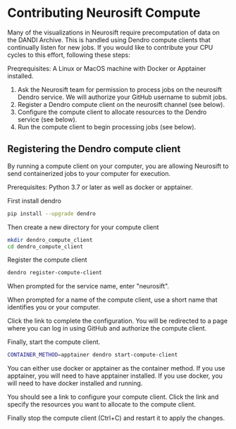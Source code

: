 # Contributing Neurosift Compute

Many of the visualizations in Neurosift require precomputation of data on the DANDI Archive. This is handled using Dendro compute clients that continually listen for new jobs. If you would like to contribute your CPU cycles to this effort, following these steps:

Preqrequisites: A Linux or MacOS machine with Docker or Apptainer installed.

1. Ask the Neurosift team for permission to process jobs on the neurosift Dendro service. We will authorize your GitHub username to submit jobs.
2. Register a Dendro compute client on the neurosift channel (see below).
3. Configure the compute client to allocate resources to the Dendro service (see below).
4. Run the compute client to begin processing jobs (see below).

## Registering the Dendro compute client

By running a compute client on your computer, you are allowing Neurosift to send containerized jobs to your computer for execution.

Prerequisites: Python 3.7 or later as well as docker or apptainer.

First install dendro

```bash
pip install --upgrade dendro
```

Then create a new directory for your compute client

```bash
mkdir dendro_compute_client
cd dendro_compute_client
```

Register the compute client

```bash
dendro register-compute-client
```

When prompted for the service name, enter "neurosift".

When prompted for a name of the compute client, use a short name that identifies you or your computer.

Click the link to complete the configuration. You will be redirected to a page where you can log in using GitHub and authorize the compute client.

Finally, start the compute client.

```bash
CONTAINER_METHOD=apptainer dendro start-compute-client
```

You can either use docker or apptainer as the container method. If you use apptainer, you will need to have apptainer installed. If you use docker, you will need to have docker installed and running.

You should see a link to configure your compute client. Click the link and specify the resources you want to allocate to the compute client.

Finally stop the compute client (Ctrl+C) and restart it to apply the changes.